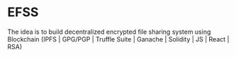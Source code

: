 # EFSS
The idea is to build decentralized encrypted file sharing system using Blockchain (IPFS | GPG/PGP | Truffle Suite | Ganache | Solidity | JS | React | RSA)
